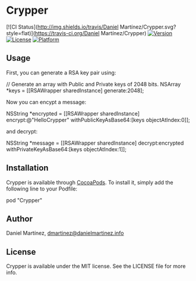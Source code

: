 # Crypper

[![CI Status](http://img.shields.io/travis/Daniel Martínez/Crypper.svg?style=flat)](https://travis-ci.org/Daniel Martínez/Crypper)
[![Version](https://img.shields.io/cocoapods/v/Crypper.svg?style=flat)](http://cocoadocs.org/docsets/Crypper)
[![License](https://img.shields.io/cocoapods/l/Crypper.svg?style=flat)](http://cocoadocs.org/docsets/Crypper)
[![Platform](https://img.shields.io/cocoapods/p/Crypper.svg?style=flat)](http://cocoadocs.org/docsets/Crypper)

## Usage

First, you can generate a RSA key pair using:

// Generate an array with Public and Private keys of 2048 bits.
NSArray *keys = [[RSAWrapper sharedInstance] generate:2048];  

Now you can encypt a message:

NSString *encrypted = [[RSAWrapper sharedInstance] encrypt:@"HelloCrypper" withPublicKeyAsBase64:[keys objectAtIndex:0]];

and decrypt:

NSString *message = [[RSAWrapper sharedInstance] decrypt:encrypted withPrivateKeyAsBase64:[keys objectAtIndex:1]];

## Installation

Crypper is available through [CocoaPods](http://cocoapods.org). To install
it, simply add the following line to your Podfile:

pod "Crypper"

## Author

Daniel Martínez, dmartinez@danielmartinez.info

## License

Crypper is available under the MIT license. See the LICENSE file for more info.
